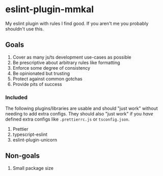 # eslint-plugin-mmkal

My eslint plugin with rules I find good. If you aren't me you probably shouldn't use this.

## Goals

1. Cover as many js/ts development use-cases as possible
1. Be prescriptive about arbitrary rules like formatting
1. Enforce some degree of consistency
1. Be opinionated but trusting
1. Protect against common gotchas
1. Provide pits of success

### Included

The following plugins/libraries are usable and should "just work" without needing to add extra configs. They should also "just work" if you _have_ defined extra configs like `.prettierrc.js` or `tsconfig.json`.

1. Prettier
1. typescript-eslint
1. eslint-plugin-unicorn

## Non-goals

1. Small package size
